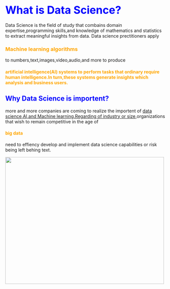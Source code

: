 <!DOCTYPE>
<html>
<title>Online HTML Editor</title> 
<head>    
</head>
<style>
  .Spelling-error{
    
text-decaration-line:underline;
text-decaration-style:line;
text-decaration-color:black;
}
</style>
<body>

<h1 style="color:blue"><big>What is Data Science?</big></h2>

<p> Data Science is the field of study that combains domain expertise,programming skills,and knowledge of mathematics and statistics to extract meaningful insights from data.
    Data science prectitioners apply <h3 style="color:orange"> Machine learning algorithms </h3> to numbers,text,images,video,audio,and more to produce <h4 style="color:orange">
    artificial intelligence(AI) systems to perform tasks that ordinary require human intelligence.In turn,these systems generate insights which analysis and business users.</p>


 <h2 style="color:blue">Why Data Science is importent?</h2>
   

<p>more and more companies are coming to realize the importent of <u class="spelling-error">data science,AI,and Machine learning.Regarding of industry or size,</u>organizations that wish 
  to remain competitive in the age of <h4 style="color:orange">big data</h4>need to effiency develop and implement data science capabilities or risk being left behing text.</p>

<img src="https://s27389.pcdn.co/wp-content/uploads/2021/07/data-science-predictions-for-near-future-1024x440.jpeg.optimal.jpeg" width="500" height="400">
</p>
</body>
</html>
